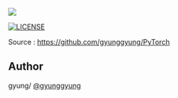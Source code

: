 ![](logo/pytorch-logo.png)

[![LICENSE](https://img.shields.io/github/license/newhiwoong/PyTorch?style=flat-square)](https://github.com/newhiwoong/PyTorch/blob/master/LICENSE)

Source : https://github.com/gyunggyung/PyTorch

## Author
gyung/ [@gyunggyung](https://github.com/gyunggyung)

